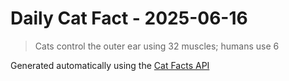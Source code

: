 # Daily Cat Fact - 2025-06-16

> Cats control the outer ear using 32 muscles; humans use 6

Generated automatically using the [Cat Facts API](https://catfact.ninja)
